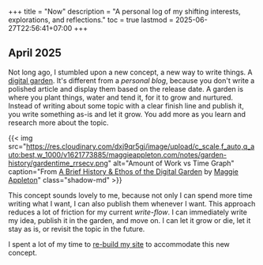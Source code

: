 +++
title = "Now"
description = "A personal log of my shifting interests, explorations, and reflections."
toc = true
lastmod = 2025-06-27T22:56:41+07:00
+++

## April 2025

Not long ago, I stumbled upon a new concept, a new way to write things. A [digital garden](https://maggieappleton.com/garden-history). It's different from a _personal blog_, because you don't write a polished article and display them based on the release date. A garden is where you plant things, water and tend it, for it to grow and nurtured. Instead of writing about some topic with a clear finish line and publish it, you write something as-is and let it grow. You add more as you learn and research more about the topic.

{{< img src="https://res.cloudinary.com/dxj9qr5gj/image/upload/c_scale,f_auto,q_auto:best,w_1000/v1621773885/maggieappleton.com/notes/garden-history/gardentime_rrsecv.png" alt="Amount of Work vs Time Graph" caption="From [A Brief History & Ethos of the Digital Garden](https://maggieappleton.com/garden-history) by [Maggie Appleton](https://maggieappleton.com/)" class="shadow-md" >}}

This concept sounds lovely to me, because not only I can spend more time writing what I want, I can also publish them whenever I want. This approach reduces a lot of friction for my current _write-flow_. I can immediately write my idea, publish it in the garden, and move on. I can let it grow or die, let it stay as is, or revisit the topic in the future.

I spent a lot of my time to [re-build my site](/site-updates) to accommodate this new concept.
